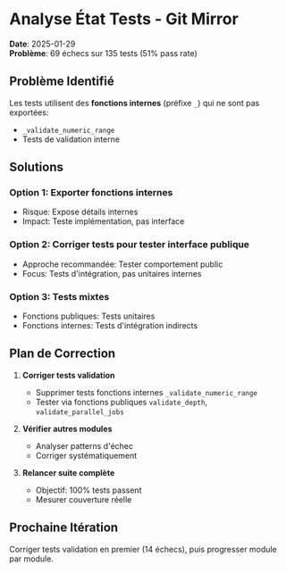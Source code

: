 # Analyse État Tests - Git Mirror

**Date**: 2025-01-29  
**Problème**: 69 échecs sur 135 tests (51% pass rate)

## Problème Identifié

Les tests utilisent des **fonctions internes** (préfixe `_`) qui ne sont pas exportées:
- `_validate_numeric_range`
- Tests de validation interne

## Solutions

### Option 1: Exporter fonctions internes
- Risque: Expose détails internes
- Impact: Teste implémentation, pas interface

### Option 2: Corriger tests pour tester interface publique
- Approche recommandée: Tester comportement public
- Focus: Tests d'intégration, pas unitaires internes

### Option 3: Tests mixtes
- Fonctions publiques: Tests unitaires
- Fonctions internes: Tests d'intégration indirects

## Plan de Correction

1. **Corriger tests validation**
   - Supprimer tests fonctions internes `_validate_numeric_range`
   - Tester via fonctions publiques `validate_depth`, `validate_parallel_jobs`
   
2. **Vérifier autres modules**
   - Analyser patterns d'échec
   - Corriger systématiquement

3. **Relancer suite complète**
   - Objectif: 100% tests passent
   - Mesurer couverture réelle

## Prochaine Itération

Corriger tests validation en premier (14 échecs), puis progresser module par module.

